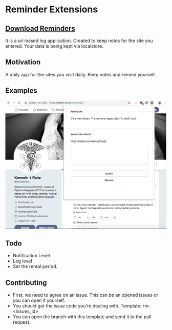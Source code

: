 # Reminder Extensions

## [Download Reminders](https://github.com/tolgahanuzun/reminder/releases/download/0.2/reminders.crx)

It is a url-based log application. Created to keep notes for the site you entered. Your data is being kept via localstore.

## Motivation

A daily app for the sites you visit daily. Keep notes and remind yourself.

## Examples
![](/img/example.png)


## Todo
- Notification Level
- Log level
- Set the rental period.


## Contributing
- First, we need to agree on an issue. This can be an opened issues or you can open it yourself.
- You should get the issue code you're dealing with. Template: rm-<issues_id>
- You can open the branch with this template and send it to the pull request.

